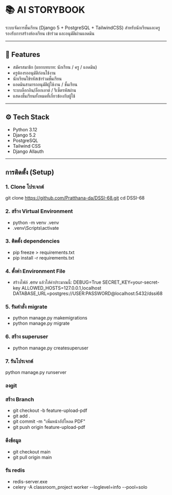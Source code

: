 # 📚 AI STORYBOOK

ระบบจัดการชั้นเรียน (Django 5 + PostgreSQL + TailwindCSS) สำหรับนักเรียนและครู รองรับการสร้างห้องเรียน เข้าร่วม และอนุมัติผ่านแอดมิน

---

## 🚀 Features
- สมัครสมาชิก (แยกบทบาท: นักเรียน / ครู / แอดมิน)
- ครูต้องรออนุมัติก่อนใช้งาน
- นักเรียนใช้รหัสเข้าร่วมชั้นเรียน
- แอดมินสามารถอนุมัติผู้ใช้งาน / ชั้นเรียน
- ระบบล็อกอิน/ล็อกเอาต์ / รีเซ็ตรหัสผ่าน
- แสดงชั้นเรียนทั้งหมดที่เกี่ยวข้องกับผู้ใช้

---

## ⚙️ Tech Stack
- Python 3.12
- Django 5.2
- PostgreSQL
- Tailwind CSS
- Django Allauth

---

## การติดตั้ง (Setup)

### 1. Clone โปรเจกต์
git clone https://github.com/Pratthana-da/DSSI-68.git
cd DSSI-68



### 2. สร้าง Virtual Environment
- python -m venv .venv
- .venv\Scripts\activate   

### 3. ติดตั้ง dependencies
- pip freeze > requirements.txt
- pip install -r requirements.txt

### 4. ตั้งค่า Environment File
- สร้างไฟล์ .env แล้วใส่ค่าประมาณนี้:
DEBUG=True
SECRET_KEY=your-secret-key
ALLOWED_HOSTS=127.0.0.1,localhost
DATABASE_URL=postgres://USER:PASSWORD@localhost:5432/dssi68

### 5. รันคำสั่ง migrate
- python manage.py makemigrations
- python manage.py migrate

### 6. สร้าง superuser
- python manage.py createsuperuser

### 7. รันโปรเจกต์
python manage.py runserver

### ลงgit
### สร้าง Branch
- git checkout -b feature-upload-pdf
- git add .
- git commit -m "เพิ่มหน้าอัปโหลด PDF"
- git push origin feature-upload-pdf


### ดึงข้อมูล
- git checkout main
- git pull origin main

### รัน redis
- redis-server.exe
- celery -A classroom_project worker --loglevel=info --pool=solo
